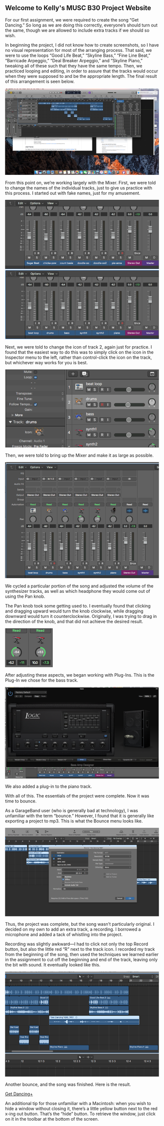 ## Welcome to Kelly's MUSC B30 Project Website

For our first assignment, we were required to create the song “Get Dancing.”  So long as we are doing this correctly, everyone’s should turn out the same, though we are allowed to include extra tracks if we should so wish.

In beginning the project, I did not know how to create screenshots, so I have no visual representation for most of the arranging process.  That said, we were to use the loops “Good Life Beat,” “Skyline Bass,” “Fine Line Beat,” “Barricade Arpeggio,” “Deal Breaker Arpeggio,” and “Skyline Piano,” tweaking all of these such that they have the same tempo.  Then, we practiced looping and editing, in order to assure that the tracks would occur when they were supposed to and be the appropriate length.  The final result of this arrangement is seen below.

![1](Images/1nearlydonewitharranging.png)

From this point on, we’re working largely with the Mixer.  First, we were told to change the names of the individual tracks, just to give us practice with this process.  I started out with fake names, just for my amusement.

![2](Images/2names4fun.png)
![3](Images/3names4real.png)

Next, we were told to change the icon of track 2, again just for practice.  I found that the easiest way to do this was to simply click on the icon in the Inspector menu to the left, rather than control-click the icon on the track, but whichever way works for you is best.

![4](Images/4picturechange.png)

Then, we were told to bring up the Mixer and make it as large as possible.

![5](Images/5bigolmixer.png)

We cycled a particular portion of the song and adjusted the volume of the synthesizer tracks, as well as which headphone they would come out of using the Pan knob.

The Pan knob took some getting used to.  I eventually found that clicking and dragging upward would turn the knob clockwise, while dragging downward would turn it counterclockwise.  Originally, I was trying to drag in the direction of the knob, and that did not achieve the desired result.

![6](Images/6toofar.png)

After adjusting these aspects, we began working with Plug-Ins.  This is the Plug-In we chose for the bass track.

![7](Images/7thisthingy.png)

We also added a plug-in to the piano track.

With all of this. The essentials of the project were complete.  Now it was time to bounce.

As a GarageBand user (who is generally bad at technology), I was unfamiliar with the term “bounce.”  However, I found that it is generally like exporting a project to mp3.  This is what the Bounce menu looks like.

![8](Images/8bounce.png)

Thus, the project was complete, but the song wasn’t particularly original.  I decided on my own to add an extra track, a recording.  I borrowed a microphone and added a tack of whistling into the project.

Recording was slightly awkward—I had to click not only the top Record button, but also the little red “R” next to the track icon.  I recorded my track from the beginning of the song, then used the techniques we learned earlier in the assignment to cut off the beginning and end of the track, leaving only the bit with sound.  It eventually looked like this.

![9](Images/9extrastuff.png)

Another bounce, and the song was finished.  Here is the result.

[Get Dancing+](Audio/GetDancingKGBplus.mp3)



An additional tip for those unfamiliar with a Macintosh: when you wish to hide a window without closing it, there’s a little yellow button next to the red x-ing out button.  That’s the “hide” button.  To retrieve the window, just click on it in the toolbar at the bottom of the screen.
